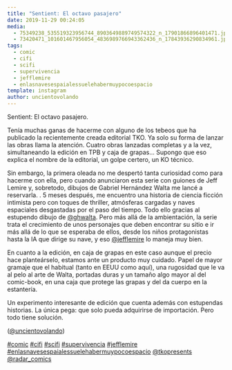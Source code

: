 ```yaml
---
title: "Sentient: El octavo pasajero"
date: 2019-11-29 00:24:05
media: 
  - 75349238_535519323956744_8903649889749574322_n_17901866896401471.jpg
  - 73420471_101601467956054_4836989766943362436_n_17843936290834961.jpg
tags: 
  - comic
  - cifi
  - scifi
  - supervivencia
  - jefflemire
  - enlasnavesespaialessuelehabermuypocoespacio
template: instagram
author: uncientovolando
---
```


Sentient: El octavo pasajero.


Tenía muchas ganas de hacerme con alguno de los tebeos que ha publicado la recientemente creada editorial TKO. Ya solo su forma de lanzar las obras llama la atención. Cuatro obras lanzadas completas y a la vez, simultaneando la edición en TPB y caja de grapas... Supongo que eso explica el nombre de la editorial, un golpe certero, un KO técnico.


Sin embargo, la primera oleada no me despertó tanta curiosidad como para hacerme con ella, pero cuando anunciaron esta serie con guiones de Jeff Lemire y, sobretodo, dibujos de Gabriel Hernández Walta me lancé a reservarla. .
5 meses después, me encuentro una historia de ciencia ficción intimista pero con toques de thriller, atmósferas cargadas y naves espaciales desgastadas por el paso del tiempo. Todo ello gracias al estupendo dibujo de [@ghwalta](https://instagram.com/ghwalta). Pero más allá de la ambientación, la serie trata el crecimiento de unos personajes que deben encontrar su sitio e ir más allá de lo que se esperaba de ellos, desde los niños protagonistas hasta la IA que dirige su nave, y eso [@jefflemire](https://instagram.com/jefflemire) lo maneja muy bien.


En cuanto a la edición, en caja de grapas en este caso aunque el precio hace planteárselo, estamos ante un producto muy cuidado. Papel de mayor gramaje que el habitual (tanto en EEUU como aquí), una rugosidad que le va al pelo al arte de Walta, portadas duras y un tamaño algo mayor al del comic-book, en una caja que protege las grapas y del da cuerpo en la estantería.


Un experimento interesante de edición que cuenta además con estupendas historias. La única pega: que solo pueda adquirirse de importación. Pero todo tiene solución.


([@uncientovolando](https://instagram.com/uncientovolando))






[#comic](/tags/comic) [#cifi](/tags/cifi) [#scifi](/tags/scifi) [#supervivencia](/tags/supervivencia) [#jefflemire](/tags/jefflemire) [#enlasnavesespaialessuelehabermuypocoespacio](/tags/enlasnavesespaialessuelehabermuypocoespacio) [@tkopresents](https://instagram.com/tkopresents) [@radar_comics](https://instagram.com/radar_comics)
